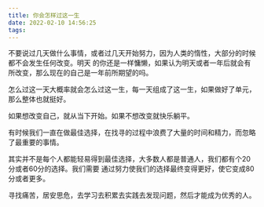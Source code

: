 ```yaml
---
title: 你会怎样过这一生
date: 2022-02-10 14:56:25
tags:
---
```

不要说过几天做什么事情，或者过几天开始努力，因为人类的惰性，大部分的时候都不会发生任何改变。明天
的你还是一样慵懒，如果认为明天或者一年后就会有所改变，那么现在的自己是一年前所期望的吗。

怎么过这一天大概率就会怎么过这一生，每一天组成了这一生，如果做好了单元，那么整体也就挺好。

如果想改变自己，就从当下开始。如果不想改变就快乐躺平。

有时候我们一直在做最佳选择，在找寻的过程中浪费了大量的时间和精力，而忽略了最重要的事情。

其实并不是每个人都能轻易得到最佳选择，大多数人都是普通人，我们都有个20分或者60分的选择。我们需要 通过努力使我们的选择最终变得更好，使它变成80分或者更多。

寻找痛苦，居安思危，去学习去积累去实践去发现问题，然后才能成为优秀的人。
